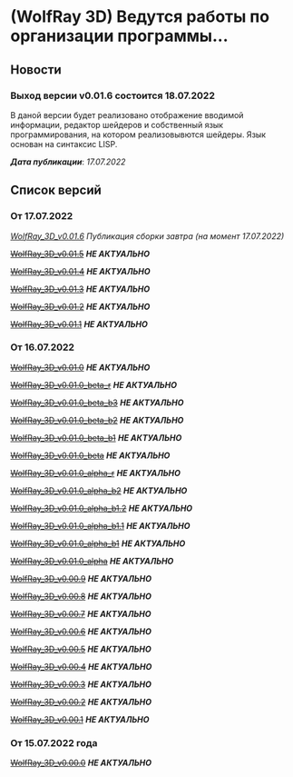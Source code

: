 # (WolfRay 3D) Ведутся работы по организации программы...

## Новости

### Выход версии v0.01.6 состоится 18.07.2022

В даной версии будет реализовано отображение вводимой информации,
редактор шейдеров и собственный язык программирования, на котором реализовывются шейдеры.
Язык основан на синтаксис LISP.

*__Дата публикации__*: *17.07.2022*

## Список версий

### От 17.07.2022

*[WolfRay_3D_v0.01.6](./v0.01.6/Launcher.md)* *Публикация сборки завтра (на момент 17.07.2022)*

~~[WolfRay_3D_v0.01.5](./v0.01.5/Launcher.md)~~ __*НЕ АКТУАЛЬНО*__

~~[WolfRay_3D_v0.01.4](./v0.01.4/Launcher.md)~~ __*НЕ АКТУАЛЬНО*__

~~[WolfRay_3D_v0.01.3](./v0.01.3/Launcher.md)~~ __*НЕ АКТУАЛЬНО*__

~~[WolfRay_3D_v0.01.2](./v0.01.2/Launcher.md)~~ __*НЕ АКТУАЛЬНО*__

~~[WolfRay_3D_v0.01.1](./v0.01.1/Launcher.md)~~ __*НЕ АКТУАЛЬНО*__

### От 16.07.2022

~~[WolfRay_3D_v0.01.0](./v0.01.0/Launcher.md)~~ __*НЕ АКТУАЛЬНО*__

~~[WolfRay_3D_v0.01.0_beta_r](./v0.01.0_beta_r/Launcher.md)~~ __*НЕ АКТУАЛЬНО*__

~~[WolfRay_3D_v0.01.0_beta_b3](./v0.01.0_beta_b3/Launcher.md)~~ __*НЕ АКТУАЛЬНО*__

~~[WolfRay_3D_v0.01.0_beta_b2](./v0.01.0_beta_b2/Launcher.md)~~ __*НЕ АКТУАЛЬНО*__

~~[WolfRay_3D_v0.01.0_beta_b1](./v0.01.0_beta_b1/Launcher.md)~~ __*НЕ АКТУАЛЬНО*__

~~[WolfRay_3D_v0.01.0_beta](./v0.01.0_beta/Launcher.md)~~ __*НЕ АКТУАЛЬНО*__

~~[WolfRay_3D_v0.01.0_alpha_r](./v0.01.0_alpha_r/Launcher.md)~~ __*НЕ АКТУАЛЬНО*__

~~[WolfRay_3D_v0.01.0_alpha_b2](./v0.01.0_alpha_b2/Launcher.md)~~ __*НЕ АКТУАЛЬНО*__

~~[WolfRay_3D_v0.01.0_alpha_b1.2](./v0.01.0_alpha_b1.2/Launcher.md)~~ __*НЕ АКТУАЛЬНО*__

~~[WolfRay_3D_v0.01.0_alpha_b1.1](./v0.01.0_alpha_b1.1/Launcher.md)~~ __*НЕ АКТУАЛЬНО*__

~~[WolfRay_3D_v0.01.0_alpha_b1](./v0.01.0_alpha_b1/Launcher.md)~~ __*НЕ АКТУАЛЬНО*__

~~[WolfRay_3D_v0.01.0_alpha](./v0.01.0_alpha/Launcher.md)~~ __*НЕ АКТУАЛЬНО*__

~~[WolfRay_3D_v0.00.9](./v0.00.9/Launcher.md)~~ __*НЕ АКТУАЛЬНО*__

~~[WolfRay_3D_v0.00.8](./v0.00.8/Launcher.md)~~ __*НЕ АКТУАЛЬНО*__

~~[WolfRay_3D_v0.00.7](./v0.00.7/Launcher.md)~~ __*НЕ АКТУАЛЬНО*__

~~[WolfRay_3D_v0.00.6](./v0.00.6/Launcher.md)~~ __*НЕ АКТУАЛЬНО*__

~~[WolfRay_3D_v0.00.5](./v0.00.5/Launcher.md)~~ __*НЕ АКТУАЛЬНО*__

~~[WolfRay_3D_v0.00.4](./v0.00.4/Launcher.md)~~ __*НЕ АКТУАЛЬНО*__

~~[WolfRay_3D_v0.00.3](./v0.00.3/Launcher.md)~~ __*НЕ АКТУАЛЬНО*__

~~[WolfRay_3D_v0.00.2](./v0.00.2/Launcher.md)~~ __*НЕ АКТУАЛЬНО*__

~~[WolfRay_3D_v0.00.1](./v0.00.1/Launcher.md)~~ __*НЕ АКТУАЛЬНО*__

### От 15.07.2022 года

~~[WolfRay_3D_v0.00.0](./v0.00.0/Launcher.md)~~ __*НЕ АКТУАЛЬНО*__

